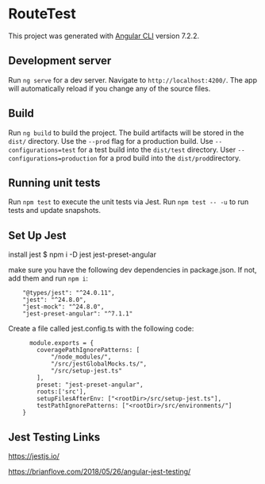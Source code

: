 # RouteTest

This project was generated with [Angular CLI](https://github.com/angular/angular-cli) version 7.2.2.

## Development server

Run `ng serve` for a dev server. Navigate to `http://localhost:4200/`. The app will automatically reload if you change any of the source files.

## Build

Run `ng build` to build the project. The build artifacts will be stored in the `dist/` directory. Use the `--prod` flag for a production build. Use `--configurations=test` for a test build into the `dist/test` directory. User `--configurations=production` for a prod build into the `dist/prod`directory.

## Running unit tests

Run `npm test` to execute the unit tests via Jest.
Run `npm test -- -u` to run tests and update snapshots.

## Set Up Jest
install jest
$ npm i -D jest jest-preset-angular

make sure you have the following dev dependencies in package.json. If not, add them and run `npm i`:
```
    "@types/jest": "^24.0.11",
    "jest": "^24.8.0",
    "jest-mock": "^24.8.0",
    "jest-preset-angular": "^7.1.1"
```
    
Create a file called jest.config.ts with the following code:
```
      module.exports = {
        coveragePathIgnorePatterns: [
            "/node_modules/",
            "/src/jestGlobalMocks.ts/",
            "/src/setup-jest.ts"
        ],
        preset: "jest-preset-angular",
        roots:['src'],
        setupFilesAfterEnv: ["<rootDir>/src/setup-jest.ts"],
        testPathIgnorePatterns: ["<rootDir>/src/environments/"]
    }
```

## Jest Testing Links
https://jestjs.io/

https://brianflove.com/2018/05/26/angular-jest-testing/



